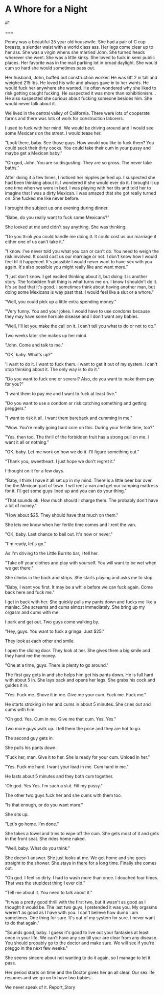 A Whore for a Night
===================
#1 

 

 

===

Penny was a beautiful 25 year old housewife. She had a pair of C cup breasts, a slender waist with a world class ass. Her legs come clear up to her ass. She was a virgin whens she married John. She turned heads wherever she went. She was a little kinky. She loved to fuck in semi public places. Her favorite was in the mall parking lot in broad daylight. She would cum so hard she would sometimes pass out. 

 Her husband, John, buffed out construction worker. He was 6ft 2 in tall and weighed 215 lbs. He loved his wife and always gave in to her wants. He would fuck her anywhere she wanted. He often wondered why she liked to risk getting caught fucking. He suspected it was more than exhibitionism. . He also suspected she curious about fucking someone besides him. She would never talk about it. 

 We lived in the central valley of California. There were lots of cooperate farms and there was lots of work for construction laborers. 

 I used to fuck with her mind. We would be driving around and I would see some Mexicans on the street. I would tease her. 

 "Look there, baby. See those guys. How would you like to fuck them? You could suck their dirty cocks. You could take their cum in your pussy and maybe get a Mexican baby." 

 "Oh god, John. You are so disgusting. They are so gross. The never take baths." 

 After doing it a few times, I noticed her nipples perked up. I suspected she had been thinking about it. I wondered if she would ever do it. I brought it up one time when we were in bed. I was playing with her tits and told her to imagine that I was a dirty Mexican. I was amazed that she got really turned on. She fucked me like never before. 

 I brought the subject up one evening during dinner. 

 "Babe, do you really want to fuck some Mexicans?" 

 She looked at me and didn't say anything. She was thinking. 

 "Do you think you could handle me doing it. It could cost us our marriage if either one of us can't take it." 

 "I know. I've never told you what you can or can't do. You need to weigh the risk involved. It could cost us our marriage or not. I don't know how I would feel till it happened. It's possible I would never want to have sex with you again. It's also possible you might really like and want more." 

 "I just don't know. I get excited thinking about it, but doing it is another story. The forbidden fruit thing is what turns me on. I know I shouldn't do it. It's so bad that it's good. I sometimes think about having another man, but doing some Mexicans is way past that. I would feel like a slut or a whore." 

 "Well, you could pick up a little extra spending money." 

 "Very funny. You and your jokes. I would have to use condoms because they may have some horrible disease and I don't want any babies. 

 "Well, I'll let you make the call on it. I can't tell you what to do or not to do." 

 Two weeks later she makes up her mind. 

 "John. Come and talk to me." 

 "OK, baby. What's up?" 

 'I want to do it. I want to fuck them. I want to get it out of my system. I can't stop thinking about it. The only way is to do it." 

 "Do you want to fuck one or several? Also, do you want to make them pay for you?" 

 "I want them to pay me and I want to fuck at least five." 

 "Do you want to use a condom or risk catching something and getting preggers." 

 "I want to risk it all. I want them bareback and cumming in me." 

 "Wow. You're really going hard core on this. During your fertile time, too?" 

 "Yes, then too. The thrill of the forbidden fruit has a strong pull on me. I want it all or nothing." 

 "OK, baby. Let me work on how we do it. I'll figure something out." 

 "Thank you, sweetheart. I just hope we don't regret it." 

 I thought on it for a few days. 

 "Baby, I think I have it all set up in my mind. There is a little beer bar over the the Mexican part of town. I will rent a van and get our camping mattress for it. I'll get some guys lined up and you can do your thing." 

 "That sounds ok. How much should I charge them. The probably don't have a lot of money." 

 "How about $25. They should have that much on them." 

 She lets me know when her fertile time comes and I rent the van. 

 "OK, baby. Last chance to bail out. It's now or never." 

 "I'm ready, let's go." 

 As I'm driving to the Little Burrito bar, I tell her. 

 "Take off your clothes and play with yourself. You will want to be wet when we get there." 

 She climbs in the back and strips. She starts playing and asks me to stop. 

 "Baby, I want you first. It may be a while before we can fuck again. Come back here and fuck me." 

 I get in back with her. She quickly pulls my pants down and fucks me like a maniac. She screams and cums almost immediately. She bring up my orgasm and cums with me. 

 I park and get out. Two guys come walking by. 

 "Hey, guys. You want to fuck a gringa. Just $25." 

 They look at each other and smile. 

 I open the sliding door. They look at her. She gives them a big smile and they hand me the money. 

 "One at a time, guys. There is plenty to go around." 

 The first guy gets in and she helps him get his pants down. He is full hard with about 5 in. She lays back and opens her legs. She grabs his cock and guides it in. 

 "Yes. Fuck me. Shove it in me. Give me your cum. Fuck me. Fuck me." 

 He starts stroking in her and cums in about 5 minutes. She cries out and cums with him. 

 "Oh god. Yes. Cum in me. Give me that cum. Yes. Yes." 

 Two more guys walk up. I tell them the price and they are hot to go. 

 The second guy gets in. 

 She pulls his pants down. 

 "Fuck her, man. Give it to her. She is ready for your cum. Unload in her." 

 "Yes. Fuck me hard. I want your load in me. Cum hard in me." 

 He lasts about 5 minutes and they both cum together. 

 'Oh god. Yes Yes. I'm such a slut. Fill my pussy." 

 The other two guys fuck her and she cums with them too. 

 "Is that enough, or do you want more." 

 She sits up. 

 "Let's go home. I'm done." 

 She takes a towel and tries to wipe off the cum. She gets most of it and gets in the front seat. She rides home naked. 

 "Well, baby. What do you think." 

 She doesn't answer. She just looks at me. We get home and she goes straight to the shower. She stays in there for a long time. Finally she comes out. 

 "Oh god. I feel so dirty. I had to wash more than once. I douched four times. That was the stupidest thing I ever did." 

 "Tell me about it. You need to talk about it." 

 "It was a pretty good thrill with the first two, but It wasn't as good as I thought it would be. The last two guys, I pretended it was you. My orgasms weren't as good as I have with you. I can't believe how dumb I am sometimes. One thing for sure. It's out of my system for sure. I never want to do that again." 

 "Sounds good, baby. I guess it's good to live out your fantasies at least once in your life. We can't have any sex till your are clear from any disease. You should probably go to the doctor and make sure. We will see if you're preggo in the next few weeks." 

 She seems sincere about not wanting to do it again, so I manage to let it pass. 

 Her period starts on time and the Doctor gives her an all clear. Our sex life resumes and we go on to have two babies. 

 We never speak of it. Report_Story 
